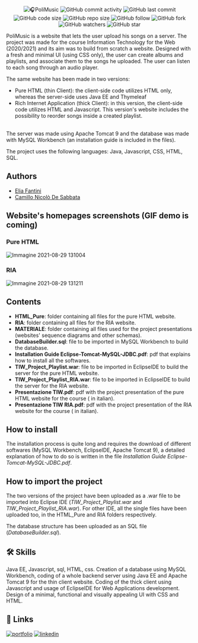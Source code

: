 <p align="center">
  <img alt="🎧PoliMusic" src="https://user-images.githubusercontent.com/62103572/182822644-b51952dc-9c27-4618-82a5-36f97c0f6840.png">
  <img alt="GitHub commit activity" src="https://img.shields.io/github/commit-activity/y/EliaFantini/PoliMusic-a-musical-playlist-website-pureHTML-vs-RIA-">
  <img alt="GitHub last commit" src="https://img.shields.io/github/last-commit/EliaFantini/PoliMusic-a-musical-playlist-website-pureHTML-vs-RIA-">
  <img alt="GitHub code size" src="https://img.shields.io/github/languages/code-size/EliaFantini/PoliMusic-a-musical-playlist-website-pureHTML-vs-RIA-">
  <img alt="GitHub repo size" src="https://img.shields.io/github/repo-size/EliaFantini/PoliMusic-a-musical-playlist-website-pureHTML-vs-RIA-">
  <img alt="GitHub follow" src="https://img.shields.io/github/followers/EliaFantini?label=Follow">
  <img alt="GitHub fork" src="https://img.shields.io/github/forks/EliaFantini/PoliMusic-a-musical-playlist-website-pureHTML-vs-RIA-?label=Fork">
  <img alt="GitHub watchers" src="https://img.shields.io/github/watchers/EliaFantini/PoliMusic-a-musical-playlist-website-pureHTML-vs-RIA-?abel=Watch">
  <img alt="GitHub star" src="https://img.shields.io/github/stars/EliaFantini/PoliMusic-a-musical-playlist-website-pureHTML-vs-RIA-?style=social">
</p>

PoliMusic is a website that lets the user upload his songs on a server. The project was made for the course Information Technology for the Web (2020/2021) and its aim was to build from scratch a website. Designed with a fresh and minimal UI (using CSS only), the user can create albums and playlists, and associate them to the songs he uploaded. The user can listen to each song through an audio player.

The same website has been made in two versions:
- Pure HTML (thin Client): the client-side code utilizes HTML only, whereas the server-side uses Java EE and Thymeleaf
- Rich Internet Application (thick Client): in this version, the client-side code utilizes HTML and Javascript. This version's website includes the possibility to reorder songs inside a created playlist. 
<br />
The server was made using Apache Tomcat 9 and the database was made with MySQL Workbench (an installation guide is included in the files).

The project uses the following languages: Java, Javascript, CSS, HTML, SQL.

## Authors
- [Elia Fantini](https://www.github.com/EliaFantini)
- [Camillo Nicolò De Sabbata](https://github.com/cndesabbata)
## Website's homepages screenshots (GIF demo is coming)
### Pure HTML
<img width="auto" alt="Immagine 2021-08-29 131004" src="https://user-images.githubusercontent.com/62103572/131248547-3e8b1fb0-f367-4962-844c-c9d102af2793.png">

### RIA
<img width="auto" alt="Immagine 2021-08-29 131211" src="https://user-images.githubusercontent.com/62103572/131248550-d176513c-c52f-4a3f-8062-511ad4eff45b.png">

## Contents
* **HTML_Pure**: folder containing all files for the pure HTML website.
* **RIA**: folder containing all files for the RIA website.
* **MATERIALE**: folder containing all files used for the project presentations (websites' sequence diagrams and other schemas).
* **DatabaseBuilder.sql**: file to be imported in MySQL Workbench to build the database.
* **Installation Guide Eclipse-Tomcat-MySQL-JDBC.pdf**: pdf that explains how to install all the softwares.
* **TIW_Project_Playlist.war**: file to be imported in EclipseIDE to build the server for the pure HTML website.
* **TIW_Project_Playlist_RIA.war**: file to be imported in EclipseIDE to build the server for the RIA website.
* **Presentazione TIW.pdf**: pdf with the project presentation of the pure HTML website for the course ( in italian).
* **Presentazione TIW RIA.pdf**: pdf with the project presentation of the RIA website for the course ( in italian).

## How to install
The installation process is quite long and requires the download of different softwares (MySQL Workbench, EclipseIDE, Apache Tomcat 9), a detailed explanation of how to do so is written in the file *Installation Guide Eclipse-Tomcat-MySQL-JDBC.pdf*.
## How to import the project
The two versions of the project have been uploaded as a .war file to be imported into Eclipse IDE (*TIW_Project_Playlist.war* and *TIW_Project_Playlist_RIA.war*). For other IDE, all the single files have been uploaded too, in the HTML_Pure and RIA folders respectively.

The database structure has been uploaded as an SQL file (*DatabaseBuilder.sql*).

## 🛠 Skills
Java EE, Javascript, sql, HTML, css. Creation of a database using MySQL Workbench, coding of a whole backend server using Java EE and Apache Tomcat 9 for the thin client website. Coding of the thick client using Javascript and usage of EclipseIDE for Web Applications development. Design of a minimal, functional and visually appealing UI with CSS and HTML.
## 🔗 Links
[![portfolio](https://img.shields.io/badge/my_portfolio-000?style=for-the-badge&logo=ko-fi&logoColor=white)](https://github.com/EliaFantini/)
[![linkedin](https://img.shields.io/badge/linkedin-0A66C2?style=for-the-badge&logo=linkedin&logoColor=white)](https://www.linkedin.com/in/-elia-fantini/)



